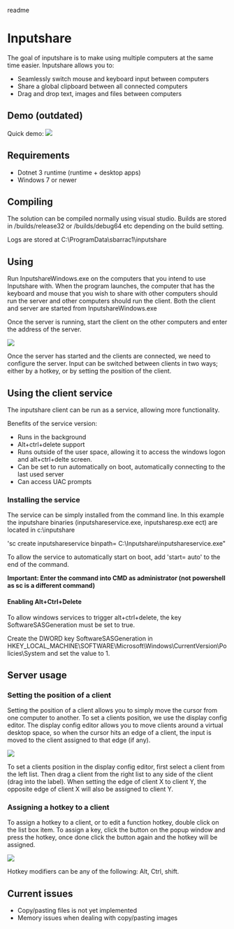 readme

# Inputshare #

The goal of inputshare is to make using multiple computers at the same time easier. Inputshare allows you to:

* Seamlessly switch mouse and keyboard input between computers
* Share a global clipboard between all connected computers
* Drag and drop text, images and files between computers 




## Demo (outdated) ##
Quick demo:
[![](http://img.youtube.com/vi/rlR89GpMeCE/0.jpg)](http://www.youtube.com/watch?v=rlR89GpMeCE "Inputshare demo")

## Requirements ##
* Dotnet 3 runtime (runtime + desktop apps)
* Windows 7 or newer 

## Compiling ##
The solution can be compiled normally using visual studio. Builds are stored in /builds/release32 or /builds/debug64 etc depending on the build setting.

Logs are stored at C:\ProgramData\sbarrac1\inputshare

## Using ##

Run InputshareWindows.exe on the computers that you intend to use Inputshare with. When the program launches, the computer that has the keyboard and mouse that you wish to share with other computers should run the server and other computers should run the client. Both the client and server are started from InputshareWindows.exe

Once the server is running, start the client on the other computers and enter the address of the server.

![](https://i.imgur.com/G1Kv2S6.png)

Once the server has started and the clients are connected, we need to configure the server. Input can be switched between clients in two ways; either by a hotkey, or by setting the position of the client.

## Using the client service ##
The inputshare client can be run as a service, allowing more functionality. 

Benefits of the service version:
- Runs in the background
- Alt+ctrl+delete support
- Runs outside of the user space, allowing it to access the windows logon and alt+ctrl+delte screen.
- Can be set to run automatically on boot, automatically connecting to the last used server
- Can access UAC prompts

### Installing the service ###
The service can be simply installed from the command line. In this example the inputshare binaries (inputshareservice.exe, inputsharesp.exe ect) are located in c:\inputshare

'sc create inputshareservice binpath= C:\Inputshare\inputshareservice.exe"

To allow the service to automatically start on boot, add 'start= auto' to the end of the command.

**Important: Enter the command into CMD as administrator (not powershell as sc is a different command)**

#### Enabling Alt+Ctrl+Delete #### 
To allow windows services to trigger alt+ctrl+delete, the key SoftwareSASGeneration must be set to true.

Create the DWORD key SoftwareSASGeneration in HKEY_LOCAL_MACHINE\SOFTWARE\Microsoft\Windows\CurrentVersion\Policies\System and set the value to 1.

## Server usage ##

### Setting the position of a client ###
Setting the position of a client allows you to simply move the cursor from one computer to another. To set a clients position, we use the display config editor. The display config editor allows you to move clients around a virtual desktop space, so when the cursor hits an edge of a client, the input is moved to the client assigned to that edge (if any).


![](https://i.imgur.com/U9ggGBr.png)

To set a clients position in the display config editor, first select a client from the left list. Then drag a client from the right list to any side of the client (drag into the label). When setting the edge of client X to client Y, the opposite edge of client X will also be assigned to client Y.


### Assigning a hotkey to a client ###
To assign a hotkey to a client, or to edit a function hotkey, double click on the list box item. To assign a key, click the button on the popup window and press the hotkey, once done click the button again and the hotkey will be assigned.

![](https://i.imgur.com/W62w0vb.png)

Hotkey modifiers can be any of the following: Alt, Ctrl, shift.



## Current issues ##
* Copy/pasting files is not yet implemented
* Memory issues when dealing with copy/pasting images

